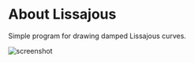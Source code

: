 # About Lissajous #

Simple program for drawing damped Lissajous curves.

![screenshot](https://bitbucket.org/repo/zReRKE/images/1843761405-screenshot.png)